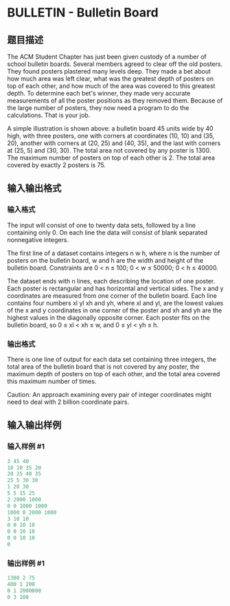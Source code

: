 # BULLETIN - Bulletin Board

## 题目描述

The ACM Student Chapter has just been given custody of a number of school bulletin boards. Several members agreed to clear off the old posters. They found posters plastered many levels deep. They made a bet about how much area was left clear, what was the greatest depth of posters on top of each other, and how much of the area was covered to this greatest depth. To determine each bet's winner, they made very accurate measurements of all the poster positions as they removed them. Because of the large number of posters, they now need a program to do the calculations. That is your job.

A simple illustration is shown above: a bulletin board 45 units wide by 40 high, with three posters, one with corners at coordinates (10, 10) and (35, 20), another with corners at (20, 25) and (40, 35), and the last with corners at (25, 5) and (30, 30). The total area not covered by any poster is 1300. The maximum number of posters on top of each other is 2. The total area covered by exactly 2 posters is 75.

## 输入输出格式

### 输入格式

The input will consist of one to twenty data sets, followed by a line containing only 0. On each line the data will consist of blank separated nonnegative integers.

The first line of a dataset contains integers n w h, where n is the number of posters on the bulletin board, w and h are the width and height of the bulletin board. Constraints are 0 < n ≤ 100; 0 < w ≤ 50000; 0 < h ≤ 40000.

The dataset ends with n lines, each describing the location of one poster. Each poster is rectangular and has horizontal and vertical sides. The x and y coordinates are measured from one corner of the bulletin board. Each line contains four numbers xl yl xh and yh, where xl and yl, are the lowest values of the x and y coordinates in one corner of the poster and xh and yh are the highest values in the diagonally opposite corner. Each poster fits on the bulletin board, so 0 ≤ xl < xh ≤ w, and 0 ≤ yl < yh ≤ h.

### 输出格式

There is one line of output for each data set containing three integers, the total area of the bulletin board that is not covered by any poster, the maximum depth of posters on top of each other, and the total area covered this maximum number of times.

Caution: An approach examining every pair of integer coordinates might need to deal with 2 billion coordinate pairs.

## 输入输出样例

### 输入样例 #1

```cpp
3 45 40
10 10 35 20
20 25 40 35
25 5 30 30
1 20 30
5 5 15 25
2 2000 1000
0 0 1000 1000
1000 0 2000 1000
3 10 10
0 0 10 10
0 0 10 10
0 0 10 10
0
```


### 输出样例 #1

```cpp
1300 2 75
400 1 200
0 1 2000000
0 3 100
```


